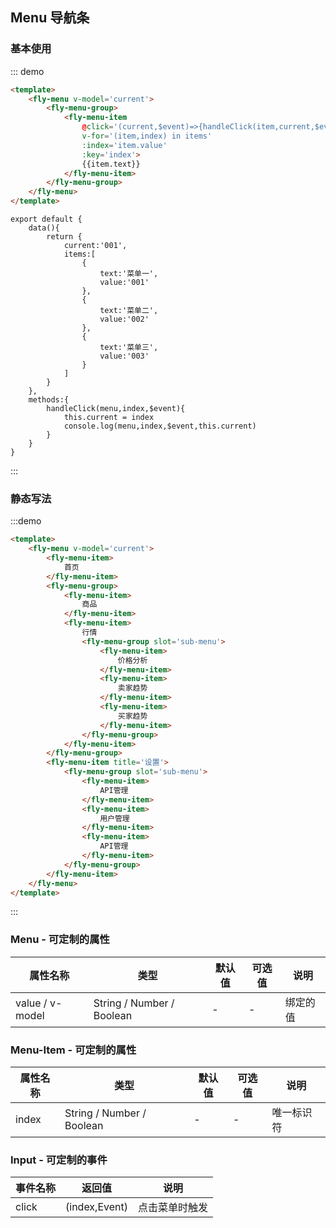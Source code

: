 <script>
    module.exports = {
        data(){
            return {
                current:'001',
                items:[
                    {
                        text:'菜单一',
                        value:'001'
                    },
                    {
                        text:'菜单二',
                        value:'002'
                    },
                    {
                        text:'菜单三',
                        value:'003'
                    }
                ]
            }
        },
        methods:{
            handleClick(menu,index,$event){
                this.current = index
                console.log(menu,index,$event,this.current)
            }
        }
    }
</script>

## Menu 导航条

### 基本使用
::: demo
```html
<template>
    <fly-menu v-model='current'>
        <fly-menu-group>
            <fly-menu-item 
                @click='(current,$event)=>{handleClick(item,current,$event)}' 
                v-for='(item,index) in items' 
                :index='item.value'
                :key='index'>
                {{item.text}}
            </fly-menu-item>
        </fly-menu-group>
    </fly-menu>
</template>
```
```JS
export default {
    data(){
        return {
            current:'001',
            items:[
                {
                    text:'菜单一',
                    value:'001'
                },
                {
                    text:'菜单二',
                    value:'002'
                },
                {
                    text:'菜单三',
                    value:'003'
                }
            ]
        }
    },
    methods:{
        handleClick(menu,index,$event){
            this.current = index
            console.log(menu,index,$event,this.current)
        }
    }
}
```
::: 


### 静态写法
:::demo
```html
<template>
    <fly-menu v-model='current'>
        <fly-menu-item>
            首页
        </fly-menu-item>
        <fly-menu-group>
            <fly-menu-item>
                商品
            </fly-menu-item>
            <fly-menu-item>
                行情
                <fly-menu-group slot='sub-menu'>
                    <fly-menu-item>
                        价格分析
                    </fly-menu-item>
                    <fly-menu-item>
                        卖家趋势
                    </fly-menu-item>
                    <fly-menu-item>
                        买家趋势
                    </fly-menu-item>
                </fly-menu-group>
            </fly-menu-item>
        </fly-menu-group>
        <fly-menu-item title='设置'>
            <fly-menu-group slot='sub-menu'>
                <fly-menu-item>
                    API管理
                </fly-menu-item>
                <fly-menu-item>
                    用户管理
                </fly-menu-item>
                <fly-menu-item>
                    API管理
                </fly-menu-item>
            </fly-menu-group>
        </fly-menu-item>
    </fly-menu>
</template>
```
:::

### Menu - 可定制的属性

| 属性名称        | 类型            | 默认值 | 可选值       | 说明                  |
| --------------- | --------------- | ------ | ------------ | --------------------- |
| value / v-model | String / Number / Boolean | -      | -            | 绑定的值      |

### Menu-Item - 可定制的属性

| 属性名称        | 类型            | 默认值 | 可选值       | 说明                  |
| --------------- | --------------- | ------ | ------------ | --------------------- |
| index | String / Number / Boolean | -      | -            | 唯一标识符      |

### Input - 可定制的事件

| 事件名称  | 返回值                   | 说明                                        |
| --------- | ------------------------ | ------------------------------------------- |
| click   | (index,Event)           | 点击菜单时触发                     |